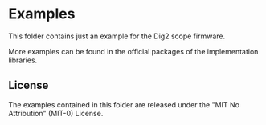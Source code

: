 # Examples
This folder contains just an example for the Dig2 scope firmware.

More examples can be found in the official packages of
the implementation libraries.

## License
The examples contained in this folder are released under the
"MIT No Attribution" (MIT-0) License.
